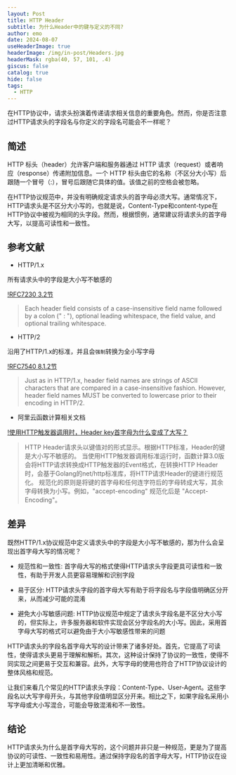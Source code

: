 ```yaml
---
layout: Post
title: HTTP Header
subtitle: 为什么Header中的键与定义的不同?
author: emo
date: 2024-08-07
useHeaderImage: true
headerImage: /img/in-post/Headers.jpg
headerMask: rgba(40, 57, 101, .4)
giscus: false
catalog: true
hide: false
tags:
  - HTTP
---
```


在HTTP协议中，请求头扮演着传递请求相关信息的重要角色。然而，你是否注意过HTTP请求头的字段名与你定义的字段名可能会不一样呢？

<!-- more -->

## 简述
HTTP 标头（header）允许客户端和服务器通过 HTTP 请求（request）或者响应（response）传递附加信息。一个 HTTP 标头由它的名称（不区分大小写）后跟随一个冒号（:），冒号后跟随它具体的值。该值之前的空格会被忽略。

在HTTP协议规范中，并没有明确规定请求头的首字母必须大写。通常情况下，HTTP请求头是不区分大小写的，也就是说，Content-Type和content-type在HTTP协议中被视为相同的头字段。然而，根据惯例，通常建议将请求头的首字母大写，以提高可读性和一致性。

## 参考文献

* HTTP/1.x

所有请求头中的字段是大小写不敏感的

[!RFC7230 3.2节](https://www.rfc-editor.org/rfc/rfc7230#section-3.2)
>  Each header field consists of a case-insensitive field name followed
   by a colon (" : "), optional leading whitespace, the field value, and
   optional trailing whitespace.

* HTTP/2

沿用了HTTP/1.x的标准，并且会`强制`转换为全小写字母

[!RFC7540 8.1.2节](https://www.rfc-editor.org/rfc/rfc7540.html#section-8.1.2)
>  Just as in HTTP/1.x, header field names are strings of ASCII
   characters that are compared in a case-insensitive fashion.  However,
   header field names MUST be converted to lowercase prior to their
   encoding in HTTP/2. 

* 阿里云函数计算相关文档

[!使用HTTP触发器调用时，Header key首字母为什么变成了大写？](https://help.aliyun.com/zh/functioncompute/why-does-the-first-letter-of-header-key-become-uppercase-when-using-http-trigger-call)
>  HTTP Header请求头以键值对的形式显示。根据HTTP标准，Header的键是大小写不敏感的。
   当使用HTTP触发器调用标准运行时，函数计算3.0版会将HTTP请求转换成HTTP触发器的Event格式，在转换HTTP Header时，会基于Golang的net/http标准库，将HTTP请求Header的键进行规范化。
   规范化的原则是将键的首字母和任何连字符后的字母转成大写，其余字母转换为小写。例如，"accept-encoding" 规范化后是 "Accept-Encoding"。

## 差异
既然HTTP/1.x协议规范中定义请求头中的字段是大小写不敏感的，那为什么会呈现出首字母大写的情况呢？

* 规范性和一致性: 首字母大写的格式使得HTTP请求头字段更具可读性和一致性，有助于开发人员更容易理解和识别字段

* 易于区分: HTTP请求头字段的首字母大写有助于将字段名与字段值明确区分开来，从而减少可能的混淆

* 避免大小写敏感问题: HTTP协议规范中规定了请求头字段名是不区分大小写的，但实际上，许多服务器和软件实现会区分字段名的大小写。因此，采用首字母大写的格式可以避免由于大小写敏感性带来的问题

HTTP请求头的字段名首字母大写的设计带来了诸多好处。首先，它提高了可读性，使得请求头更易于理解和解析。其次，这种设计保持了协议的一致性，使得不同实现之间更易于交互和兼容。此外，大写字母的使用也符合了HTTP协议设计的整体风格和规范。

让我们来看几个常见的HTTP请求头字段：Content-Type、User-Agent。这些字段名以大写字母开头，与其他字段值明显区分开来。相比之下，如果字段名采用小写字母或大小写混合，可能会导致混淆和不一致性。

## 结论
HTTP请求头为什么是首字母大写的，这个问题并非只是一种规范，更是为了提高协议的可读性、一致性和易用性。通过保持字段名的首字母大写，HTTP协议在设计上更加清晰和优雅。